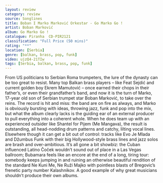 ```yaml
---
layout: review
category: review
source: Songlines
title: Boban I Marko Marković Orkestar - Go Marko Go !
artist: Boban Marković
album: Go Marko Go !
catalogue: Piranha  CD-PIR2121
classification: "Full Price (50 mins)"
rating: "**"
location: [Serbia]
genre: [balkan, brass, pop, funk]
video: ujzQ4-21TIw
tags: [Serbia, balkan, brass, pop, funk]
---
```


From US politicians to Serbian Roma trumpeters, the lure of the dynasty can be too great to resist. Many top Balkan brass players – like Feat Sejdić and current golden boy Ekrem Mamutović – once earned their chops in their father’s, or even their grandfather’s band, and now it is the turn of Marko, 17-year old son of Serbian trumpet star Boban Marković, to take over the reins. The record is hit and miss: the band are on fire as always, and Marko is obviously bursting with ideas, throwing jazz, funk and pop into the mix, but what the album clearly lacks is the guiding ear of an external producer to pull everything into a coherent whole. When he does team up with an experienced outsider like Shantel for Pijem (Me Mangava), the result is outstanding, all head-nodding drum patterns and catchy, lilting vocal lines. Elsewhere though it can get a bit out of control: tracks like Evo Je Mlada and Džumbus Funk with their big Hollywood-style brass lines and jazz solos are brash and over-ambitious. It’s all gone a bit showbiz: the Cuban influenced Latino Čoček wouldn’t sound out of place in a Las Vegas ballroom; Bubamara feels like an encore at the end of a long, tiring tour: somebody keeps jumping in and ruining an otherwise beautiful rendition of the standard Ne Kuni Me, Ne Ruži Majko with pointless blasts of Bregovic’s frenetic party number Kalashnikov. A good example of why great musicians shouldn’t produce their own albums. 
